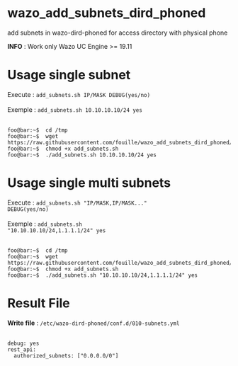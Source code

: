 # wazo_add_subnets_dird_phoned
add subnets in wazo-dird-phoned for access directory with physical phone 

<strong>INFO</strong> : Work only Wazo UC Engine >= 19.11

# Usage single subnet

Execute : <code>add_subnets.sh IP/MASK DEBUG(yes/no)<br></code><br>
Exemple : <code>add_subnets.sh 10.10.10.10/24 yes<br></code>
<br>
```console
foo@bar:~$  cd /tmp
foo@bar:~$  wget https://raw.githubusercontent.com/fouille/wazo_add_subnets_dird_phoned/master/add_subnets.sh
foo@bar:~$  chmod +x add_subnets.sh
foo@bar:~$  ./add_subnets.sh 10.10.10.10/24 yes
```

# Usage single multi subnets

Execute : <code>add_subnets.sh "IP/MASK,IP/MASK..." DEBUG(yes/no)<br></code><br>
Exemple : <code>add_subnets.sh "10.10.10.10/24,1.1.1.1/24" yes<br></code>
<br>
```console
foo@bar:~$  cd /tmp
foo@bar:~$  wget https://raw.githubusercontent.com/fouille/wazo_add_subnets_dird_phoned/master/add_subnets.sh
foo@bar:~$  chmod +x add_subnets.sh
foo@bar:~$  ./add_subnets.sh "10.10.10.10/24,1.1.1.1/24" yes
```

# Result File 

<strong>Write file</strong> : <code>/etc/wazo-dird-phoned/conf.d/010-subnets.yml</code><br>
<br>
```data
debug: yes
rest_api:
  authorized_subnets: ["0.0.0.0/0"]
```

